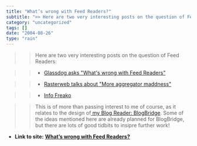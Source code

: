 ```yaml
---
title: "What’s wrong with Feed Readers?"
subtitle: ">> Here are two very interesting posts on the question of Feed Readers:"
category: "uncategorized"
tags: []
date: "2004-08-26"
type: "rain"
---
```

>>

>> Here are two very interesting posts on the question of Feed Readers:

>>

>>   * [Glassdog asks "What's wrong with Feed
Readers"](<http://www.glassdog.com/archives/2004/08/25/whats_wrong_with_feed_readers.html>)

>>   * [Rasterweb talks about "More aggregator
maddness"](<http://rasterweb.net/raster/200407.html#07162004073000>)

>>   * [Info
Freako](<http://www.decafbad.com/blog/2004/06/14/info_freako_or_whos_already_past_arguing_about_syndication_formats>)

>>

>> This is of more than passing interest to me of course, as it relates to the
design of[ my Blog Reader: BlogBridge](<http://www.blogbridge.com>). Some of
the ideas mentioned here are already planned for BlogBridge, but there are
lots of good tidbits to insipre further work!


* **Link to site:** **[What’s wrong with Feed Readers?](None)**
